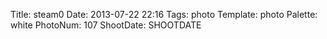 Title: steam0
Date: 2013-07-22 22:16
Tags: photo
Template: photo
Palette: white
PhotoNum: 107
ShootDate: SHOOTDATE
